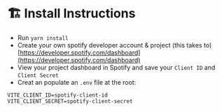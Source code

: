 # 🏗️ Install Instructions

- Run `yarn install`
- Create your own spotify developer account & project (this takes to) [https://developer.spotify.com/dashboard](https://developer.spotify.com/dashboard)
- View your project dashboard in Spotify and save your `Client ID` and `Client Secret`
- Creat an populate an `.env` file at the root:

```env
VITE_CLIENT_ID=spotify-client-id
VITE_CLIENT_SECRET=spotify-client-secret
```